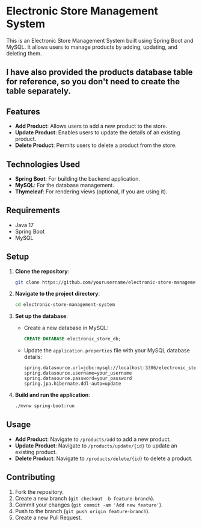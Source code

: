# Electronic Store Management System

This is an Electronic Store Management System built using Spring Boot and MySQL. It allows users to manage products by adding, updating, and deleting them.
## I have also provided the products database table for reference, so you don't need to create the table separately.

## Features

- **Add Product**: Allows users to add a new product to the store.
- **Update Product**: Enables users to update the details of an existing product.
- **Delete Product**: Permits users to delete a product from the store.

## Technologies Used

- **Spring Boot**: For building the backend application.
- **MySQL**: For the database management.
- **Thymeleaf**: For rendering views (optional, if you are using it).

## Requirements

- Java 17
- Spring Boot
- MySQL

## Setup

1. **Clone the repository**:
    ```bash
    git clone https://github.com/yourusername/electronic-store-management-system.git
    ```
    
2. **Navigate to the project directory**:
    ```bash
    cd electronic-store-management-system
    ```
    
3. **Set up the database**:
    - Create a new database in MySQL:
        ```sql
        CREATE DATABASE electronic_store_db;
        ```
    - Update the `application.properties` file with your MySQL database details:
        ```properties
        spring.datasource.url=jdbc:mysql://localhost:3306/electronic_store_db
        spring.datasource.username=your_username
        spring.datasource.password=your_password
        spring.jpa.hibernate.ddl-auto=update
        ```

4. **Build and run the application**:
    ```bash
    ./mvnw spring-boot:run
    ```

## Usage

- **Add Product**: Navigate to `/products/add` to add a new product.
- **Update Product**: Navigate to `/products/update/{id}` to update an existing product.
- **Delete Product**: Navigate to `/products/delete/{id}` to delete a product.

## Contributing

1. Fork the repository.
2. Create a new branch (`git checkout -b feature-branch`).
3. Commit your changes (`git commit -am 'Add new feature'`).
4. Push to the branch (`git push origin feature-branch`).
5. Create a new Pull Request.


